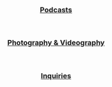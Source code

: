 <center>
  <br>
  <br>
  <p>
    <h3><a href="/podcasts">Podcasts</a></h3>
  </p>
<br>
  <p>
    <h3><a href="/#">Photography & Videography</a></h3>
  </p>
<br>
  <p>
    <h3><a href="/#">Inquiries</a></h3>
  </p>
</center>